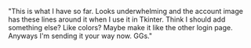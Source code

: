  "This is what I have so far. Looks underwhelming and the account image has these lines around it when I use it in Tkinter. Think I should add something else? Like colors? Maybe make it like the other login page. Anyways I'm sending it your way now. GGs."